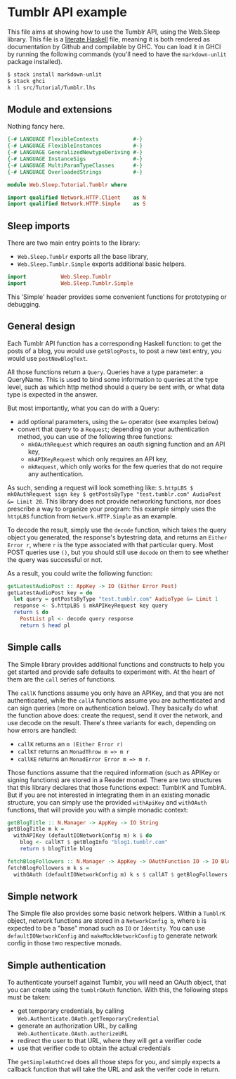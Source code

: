 # Tumblr API example

This file aims at showing how to use the Tumblr API, using the
Web.Sleep library. This file is a [literate
Haskell](https://wiki.haskell.org/Literate_programming) file, meaning
it is both rendered as documentation by Github and compilable by
GHC. You can load it in GHCI by running the following commands (you'll
need to have the `markdown-unlit` package installed).

```bash
$ stack install markdown-unlit
$ stack ghci
λ :l src/Tutorial/Tumblr.lhs
```


## Module and extensions

Nothing fancy here.

```haskell
{-# LANGUAGE FlexibleContexts           #-}
{-# LANGUAGE FlexibleInstances          #-}
{-# LANGUAGE GeneralizedNewtypeDeriving #-}
{-# LANGUAGE InstanceSigs               #-}
{-# LANGUAGE MultiParamTypeClasses      #-}
{-# LANGUAGE OverloadedStrings          #-}

module Web.Sleep.Tutorial.Tumblr where

import qualified Network.HTTP.Client    as N
import qualified Network.HTTP.Simple    as S
```


## Sleep imports

There are two main entry points to the library:
  * `Web.Sleep.Tumblr` exports all the base library,
  * `Web.Sleep.Tumblr.Simple` exports additional basic helpers.

```haskell
import           Web.Sleep.Tumblr
import           Web.Sleep.Tumblr.Simple
```

This 'Simple' header provides some convenient functions for
prototyping or debugging.


## General design

Each Tumblr API function has a corresponding Haskell function: to get
the posts of a blog, you would use `getBlogPosts`, to post a new text
entry, you would use `postNewBlogText`.

All those functions return a `Query`. Queries have a type parameter: a
QueryName. This is used to bind some information to queries at the
type level, such as which http method should a query be sent with, or
what data type is expected in the answer.

But most importantly, what you can do with a Query:
  * add optional parameters, using the `&=` operator (see examples below)
  * convert that query to a `Request`; depending on your authentication method, you can use of the following three functions:
    * `mkOAuthRequest` which requires an oauth signing function and an API key,
    * `mkAPIKeyRequest` which only requires an API key,
    * `mkRequest`, which only works for the few queries that do not require any authentication.

As such, sending a request will look something like:
`S.httpLBS $ mkOAuthRequest sign key $ getPostsByType "test.tumblr.com" AudioPost &= Limit 20`.
This library does not provide networking functions, nor does prescribe
a way to organize your program: this example simply uses the `httpLBS`
function from `Network.HTTP.Simple` as an example.

To decode the result, simply use the `decode` function, which takes
the query object you generated, the response's bytestring data, and
returns an `Either Error r`, where `r` is the type associated with
that particular query. Most POST queries use `()`, but you should
still use `decode` on them to see whether the query was successful or
not.

As a result, you could write the following function:

```haskell
getLatestAudioPost :: AppKey -> IO (Either Error Post)
getLatestAudioPost key = do
  let query = getPostsByType "test.tumblr.com" AudioType &= Limit 1
  response <- S.httpLBS $ mkAPIKeyRequest key query
  return $ do
    PostList pl <- decode query response
    return $ head pl
```


## Simple calls

The Simple library provides additional functions and constructs to
help you get started and provide safe defaults to experiment with. At
the heart of them are the `call` series of functions.

The `callK` functions assume you only have an APIKey, and that you are
not authenticated, while the `callA` functions assume you are
authenticated and can sign queries (more on authentication
below). They basically do what the function above does: create the
request, send it over the network, and use decode on the
result. There's three variants for each, depending on how errors are
handled:
  * `callK`  returns an `m (Either Error r)`
  * `callKT` returns an `MonadThrow m => m r`
  * `callKE` returns an `MonadError Error m => m r`.

Those functions assume that the required information (such as APIKey
or signing functions) are stored in a Reader monad. There are two
structures that this library declares that those functions expect:
TumblrK and TumblrA. But if you are not interested in integrating them
in an existing monadic structure, you can simply use the provided
`withApiKey` and `withOAuth` functions, that will provide you with a
simple monadic context:

```haskell
getBlogTitle :: N.Manager -> AppKey -> IO String
getBlogTitle m k =
  withAPIKey (defaultIONetworkConfig m) k $ do
    blog <- callKT $ getBlogInfo "blog1.tumblr.com"
    return $ blogTitle blog

fetchBlogFollowers :: N.Manager -> AppKey -> OAuthFunction IO -> IO BlogSummaryList
fetchBlogFollowers m k s =
  withOAuth (defaultIONetworkConfig m) k s $ callAT $ getBlogFollowers "blog2.tumblr.com"
```


## Simple network

The Simple file also provides some basic network helpers. Within a
`TumblrK` object, network functions are stored in a `NetworkConfig b`,
where `b` is expected to be a "base" monad such as `IO` or
`Identity`. You can use `defaultIONetworkConfig` and
`makeMockNetworkConfig` to generate network config in those two
respective monads.


## Simple authentication

To authenticate yourself against Tumblr, you will need an OAuth
object, that you can create using the `tumblrOAuth` function. With
this, the following steps must be taken:
  * get temporary credentials, by calling `Web.Authenticate.OAuth.getTemporaryCredential`
  * generate an authorization URL, by calling `Web.Authenticate.OAuth.authorizeURL`
  * redirect the user to that URL, where they will get a verifier code
  * use that verifier code to obtain the actual credentials

The `getSimpleAuthCred` does all those steps for you, and simply
expects a callback function that will take the URL and ask the verifer
code in return.
